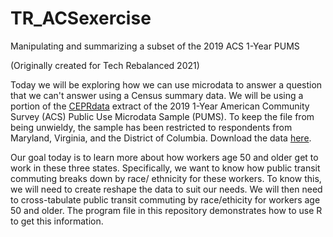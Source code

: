 # TR_ACSexercise
Manipulating and summarizing a subset of the 2019 ACS 1-Year PUMS

(Originally created for Tech Rebalanced 2021)

Today we will be exploring how we can use microdata to answer a question that we can't answer using a Census summary data. We will be using a portion of the [CEPRdata](https://ceprdata.org/) extract of the 2019 1-Year American Community Survey (ACS) Public Use Microdata Sample (PUMS). To keep the file from being unwieldy, the sample has been restricted to respondents from Maryland, Virginia, and the District of Columbia. Download the data [here](https://ceprdata.org/wp-content/acs/data/cepr_acs_2019_dmv.csv.zip).

Our goal today is to learn more about how workers age 50 and older get to work in these three states. Specifically, we want to know how public transit commuting breaks down by race/ ethnicity for these workers. To know this, we will need to create reshape the data to suit our needs. We will then need to cross-tabulate public transit commuting by race/ethicity for workers age 50 and older. The program file in this repository demonstrates how to use R to get this information.
